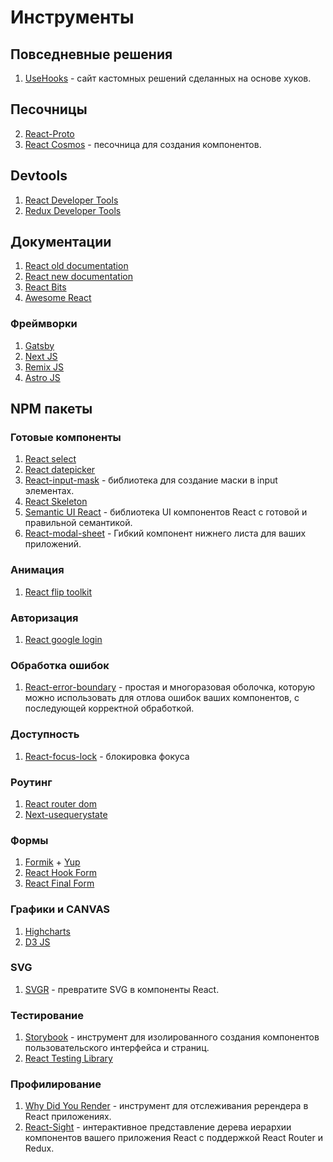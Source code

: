 # Инструменты

## Повседневные решения

1. [UseHooks](https://usehooks.com/) - сайт кастомных решений сделанных на основе хуков.

## Песочницы

2. [React-Proto](https://react-proto.github.io/react-proto/)
3. [React Cosmos](https://reactcosmos.org/) - песочница для создания компонентов.

## Devtools

1. [React Developer Tools](https://chrome.google.com/webstore/detail/react-developer-tools/fmkadmapgofadopljbjfkapdkoienihi?hl=ru)
2. [Redux Developer Tools](https://github.com/reduxjs/redux-devtools)

## Документации

1. [React old documentation](https://reactjs.org/docs)
2. [React new documentation](https://react.dev/)
3. [React Bits](https://vasanthk.gitbooks.io/react-bits/)
4. [Awesome React](https://github.com/enaqx/awesome-react)

### Фреймворки

1. [Gatsby](https://www.gatsbyjs.com/)
2. [Next JS](https://nextjs.org/)
3. [Remix JS](https://remix.run/)
4. [Astro JS](https://astro.build/)

## NPM пакеты

### Готовые компоненты

1. [React select](https://react-select.com/home)
2. [React datepicker](https://reactdatepicker.com/)
3. [React-input-mask](https://www.npmjs.com/package/react-input-mask) - библиотека для создание маски в input элементах.
4. [React Skeleton](https://skeletonreact.com/)
5. [Semantic UI React](https://react.semantic-ui.com/) - библиотека UI компонентов React с готовой и правильной семантикой.
6. [React-modal-sheet](https://www.npmjs.com/package/react-modal-sheet?activeTab=readme) - Гибкий компонент нижнего листа для ваших приложений.

### Анимация

1. [React flip toolkit](https://github.com/aholachek/react-flip-toolkit)

### Авторизация

1. [React google login](https://www.npmjs.com/package/react-google-login)

### Обработка ошибок

1. [React-error-boundary](https://www.npmjs.com/package/react-error-boundary) - простая и многоразовая оболочка,
   которую можно использовать для отлова ошибок ваших компонентов, с последующей корректной обработкой.

### Доступность

1. [React-focus-lock](https://www.npmjs.com/package/react-focus-lock) - блокировка фокуса

### Роутинг

1. [React router dom](https://v6.reactrouter.com/)
2. [Next-usequerystate](https://www.npmjs.com/package/next-usequerystate)

### Формы

1. [Formik](https://formik.org/) + [Yup](https://github.com/jquense/yup)
2. [React Hook Form](https://react-hook-form.com/)
3. [React Final Form](https://final-form.org/react)

### Графики и CANVAS

1. [Highcharts](https://www.highcharts.com/)
2. [D3 JS](https://d3js.org/)

### SVG

1. [SVGR](https://react-svgr.com/) - превратите SVG в компоненты React.

### Тестирование

1. [Storybook](https://storybook.js.org/) - инструмент для изолированного создания компонентов пользовательского интерфейса и страниц.
2. [React Testing Library](https://testing-library.com/docs/react-testing-library/intro/)

### Профилирование

1. [Why Did You Render](https://github.com/welldone-software/why-did-you-render/) - инструмент для отслеживания ререндера в React приложениях.
2. [React-Sight](https://github.com/React-Sight/React-Sight) - интерактивное представление дерева иерархии компонентов вашего приложения React с поддержкой React Router и Redux.

